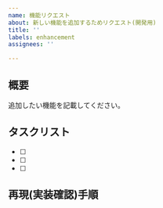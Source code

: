 ```yaml
---
name: 機能リクエスト
about: 新しい機能を追加するためリクエスト(開発用)
title: ''
labels: enhancement
assignees: ''

---
```


## 概要
追加したい機能を記載してください。

## タスクリスト
- [ ] 
- [ ] 
- [ ] 

## 再現(実装確認)手順
